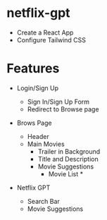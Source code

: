 # netflix-gpt


- Create a React App
- Configure Tailwind CSS


# Features
- Login/Sign Up
    - Sign In/Sign Up Form 
    - Redirect to Browse page
- Brows Page
    - Header
    - Main Movies
        - Trailer in Background
        - Title and Description
        - Movie Suggestions
            - Movie List * 

- Netflix GPT
    - Search Bar
    - Movie Suggestions

